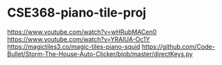 # CSE368-piano-tile-proj


https://www.youtube.com/watch?v=wHRubMACen0
https://www.youtube.com/watch?v=YRAIUA-Oc1Y
https://magictiles3.co/magic-tiles-piano-squid
https://github.com/Code-Bullet/Storm-The-House-Auto-Clicker/blob/master/directKeys.py

